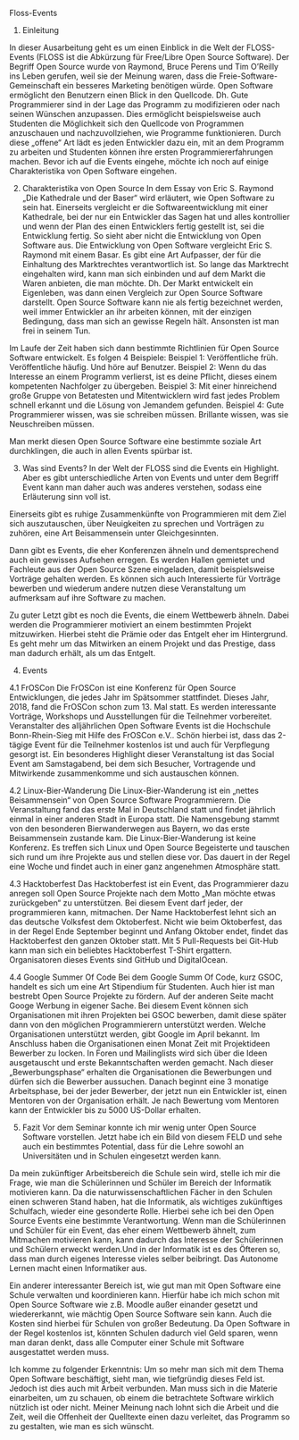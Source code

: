 Floss-Events


1. Einleitung

In dieser Ausarbeitung geht es um einen Einblick in die Welt der FLOSS-Events (FLOSS ist die Abkürzung für Free/Libre Open Source Software). 
Der Begriff Open Source wurde von Raymond, Bruce Perens und Tim O’Reilly ins Leben gerufen, weil sie der Meinung waren, dass die Freie-Software-Gemeinschaft ein besseres Marketing benötigen würde.
Open Software ermöglicht den Benutzern einen Blick in den Quellcode. Dh. Gute Programmierer sind in der Lage das Programm zu modifizieren oder nach seinen Wünschen anzupassen. Dies ermöglicht beispielsweise auch Studenten die Möglichkeit sich den Quellcode von Programmen anzuschauen und nachzuvollziehen, wie Programme funktionieren. Durch diese „offene“ Art lädt es jeden Entwickler dazu ein, mit an dem Programm zu arbeiten und Studenten können ihre ersten Programmiererfahrungen machen. 
Bevor ich auf die Events eingehe, möchte ich noch auf einige Charakteristika von Open Software eingehen.  

2. Charakteristika von Open Source
In dem Essay von Eric S. Raymond „Die Kathedrale und der Baser“ wird erläutert, wie Open Software zu sein hat. Einerseits vergleicht er die Softwareentwicklung mit einer Kathedrale, bei der nur ein Entwickler das Sagen hat und alles kontrollier und wenn der Plan des einen Entwicklers fertig gestellt ist, sei die Entwicklung fertig. 
So sieht aber nicht die Entwicklung von Open Software aus. Die Entwicklung von Open Software vergleicht Eric S. Raymond mit einem Basar. Es gibt eine Art Aufpasser, der für die Einhaltung des Marktrechtes verantwortlich ist. So lange das Marktrecht eingehalten wird, kann man sich einbinden und auf dem Markt die Waren anbieten, die man möchte. Dh. Der Markt entwickelt ein Eigenleben, was dann einen Vergleich zur Open Source Software darstellt. Open Source Software kann nie als fertig bezeichnet werden, weil immer Entwickler an ihr arbeiten können, mit der einzigen Bedingung, dass man sich an gewisse Regeln hält. Ansonsten ist man frei in seinem Tun.

Im Laufe der Zeit haben sich dann bestimmte Richtlinien für Open Source Software entwickelt.  Es folgen 4 Beispiele:
Beispiel 1: Veröffentliche früh. Veröffentliche häufig. Und höre auf Benutzer.
Beispiel 2: Wenn du das Interesse an einem Programm verlierst, ist es deine Pflicht, dieses einem kompetenten Nachfolger zu übergeben.
Beispiel 3: Mit einer hinreichend große Gruppe von Betatesten und Mitentwicklern wird fast jedes Problem schnell erkannt und die Lösung von Jemandem gefunden.
Beispiel 4: Gute Programmierer wissen, was sie schreiben müssen. Brillante wissen, was sie Neuschreiben müssen. 

Man merkt diesen Open Source Software eine bestimmte soziale Art durchklingen, die auch in allen Events spürbar ist.

3. Was sind Events?
In der Welt der FLOSS sind die Events ein Highlight. Aber es gibt unterschiedliche Arten von Events und unter dem Begriff Event kann man daher auch was anderes verstehen, sodass eine Erläuterung sinn voll ist.

Einerseits gibt es ruhige Zusammenkünfte von Programmieren mit dem Ziel sich auszutauschen, über Neuigkeiten zu sprechen und Vorträgen zu zuhören, eine Art Beisammensein unter Gleichgesinnten. 

Dann gibt es Events, die eher Konferenzen ähneln und dementsprechend auch ein gewisses Aufsehen erregen. Es werden Hallen gemietet und Fachleute aus der Open Source Szene eingeladen, damit beispielsweise Vorträge gehalten werden. Es können sich auch Interessierte für Vorträge bewerben und wiederum andere nutzen diese Veranstaltung um aufmerksam auf ihre Software zu machen. 

Zu guter Letzt gibt es noch die Events, die einem Wettbewerb ähneln. Dabei werden die Programmierer motiviert an einem bestimmten Projekt mitzuwirken. Hierbei steht die Prämie oder das Entgelt eher im Hintergrund. Es geht mehr um das Mitwirken an einem Projekt und das Prestige, dass man dadurch erhält, als um das Entgelt. 


4. Events

4.1 FrOSCon
Die FrOSCon ist eine Konferenz für Open Source Entwicklungen, die jedes Jahr im Spätsommer stattfindet. Dieses Jahr, 2018, fand die FrOSCon schon zum 13. Mal statt. Es werden interessante Vorträge, Workshops und Ausstellungen für die Teilnehmer vorbereitet. Veranstalter des alljährlichen Open Software Events ist die Hochschule Bonn-Rhein-Sieg mit Hilfe des FrOSCon e.V.. Schön hierbei ist, dass das 2-tägige Event für die Teilnehmer kostenlos ist und auch für Verpflegung gesorgt ist. 
Ein besonderes Highlight dieser Veranstaltung ist das Social Event am Samstagabend, bei dem sich Besucher, Vortragende und Mitwirkende zusammenkomme und sich austauschen können.


4.2 Linux-Bier-Wanderung
Die Linux-Bier-Wanderung ist ein „nettes Beisammensein“ von Open Source Software Programmierern. Die Veranstaltung fand das erste Mal in Deutschland statt und findet jährlich einmal in einer anderen Stadt in Europa statt. Die Namensgebung stammt von den besonderen Bierwanderwegen aus Bayern, wo das erste Beisammensein zustande kam.
Die Linux-Bier-Wanderung ist keine Konferenz. Es treffen sich Linux und Open Source Begeisterte und tauschen sich rund um ihre Projekte aus und stellen diese vor. Das dauert in der Regel eine Woche und findet auch in einer ganz angenehmen Atmosphäre statt.


4.3 Hacktoberfest
Das Hacktoberfest ist ein Event, das Programmierer dazu anregen soll Open Source Projekte nach dem Motto „Man möchte etwas zurückgeben“ zu unterstützen. Bei diesem Event darf jeder, der programmieren kann, mitmachen. Der Name Hacktoberfest lehnt sich an das deutsche Volksfest dem Oktoberfest. Nicht wie beim Oktoberfest, das in der Regel Ende September beginnt und Anfang Oktober endet, findet das Hacktoberfest den ganzen Oktober statt. Mit 5 Pull-Requests bei Git-Hub kann man sich ein beliebtes Hacktoberfest T-Shirt ergattern.  
Organisatoren dieses Events sind GitHub und DigitalOcean.

4.4 Google Summer Of Code
Bei dem Google Summ Of Code, kurz GSOC, handelt es sich um eine Art Stipendium für Studenten. Auch hier ist man bestrebt Open Source Projekte zu fördern. Auf der anderen Seite macht Googe Werbung in eigener Sache.
Bei diesem Event können sich Organisationen mit ihren Projekten bei GSOC bewerben, damit diese später dann von den möglichen Programmierern unterstützt werden. Welche Organisationen unterstützt werden, gibt Google im April bekannt. 
Im Anschluss haben die Organisationen einen Monat Zeit mit Projektideen Bewerber zu locken. In Foren und Mailinglists wird sich über die Ideen ausgetauscht und erste Bekanntschaften werden gemacht. 
Nach dieser „Bewerbungsphase“ erhalten die Organisationen die Bewerbungen und dürfen sich die Bewerber aussuchen. 
Danach beginnt eine 3 monatige Arbeitsphase, bei der jeder Bewerber, der jetzt nun ein Entwickler ist, einen Mentoren von der Organisation erhält. Je nach Bewertung vom Mentoren kann der Entwickler bis zu 5000 US-Dollar erhalten. 



5. Fazit
Vor dem Seminar konnte ich mir wenig unter Open Source Software vorstellen. Jetzt habe ich ein Bild von diesem FELD und sehe auch ein bestimmtes Potential, dass für die Lehre sowohl an Universitäten und in Schulen eingesetzt werden kann.

Da mein zukünftiger Arbeitsbereich die Schule sein wird, stelle ich mir die Frage, wie man die Schülerinnen und Schüler im Bereich der Informatik motivieren kann. 
Da die naturwissenschaftlichen Fächer in den Schulen einen schweren Stand haben, hat die Informatik, als wichtiges zukünftiges Schulfach, wieder eine gesonderte Rolle. Hierbei sehe ich bei den Open Source Events eine bestimmte Verantwortung. Wenn man die Schülerinnen und Schüler für ein Event, das eher einem Wettbewerb ähnelt, zum Mitmachen motivieren kann, kann dadurch das Interesse der Schülerinnen und Schülern erweckt werden.Und in der Informatik ist es des Öfteren so, dass man durch eigenes Interesse vieles selber beibringt. Das Autonome Lernen macht einen Informatiker aus. 

Ein anderer interessanter Bereich ist, wie gut man mit Open Software eine Schule verwalten und koordinieren kann. Hierfür habe ich mich schon mit Open Source Software wie z.B. Moodle außer einander gesetzt und wiedererkannt, wie mächtig Open Source Software sein kann. Auch die Kosten sind hierbei für Schulen von großer Bedeutung. Da Open Software in der Regel kostenlos ist, könnten Schulen dadurch viel Geld sparen, wenn man daran denkt, dass alle Computer einer Schule mit Software ausgestattet werden muss.

Ich komme zu folgender Erkenntnis: Um so mehr man sich mit dem Thema Open Software beschäftigt, sieht man, wie tiefgründig dieses Feld ist. Jedoch ist dies auch mit Arbeit verbunden. Man muss sich in die Materie einarbeiten, um zu schauen, ob einem die betrachtete Software wirklich nützlich ist oder nicht. Meiner Meinung nach lohnt sich die Arbeit und die Zeit, weil die Offenheit der Quelltexte einen dazu verleitet, das Programm so zu gestalten, wie man es sich wünscht.


